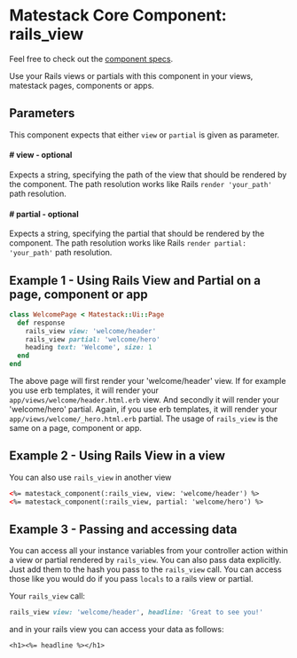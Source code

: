 # Matestack Core Component: rails_view

Feel free to check out the [component specs](../../spec/usage/components/rails_view_spec.rb).

Use your Rails views or partials with this component in your views, matestack pages, components or apps. 

## Parameters

This component expects that either `view` or `partial` is given as parameter.

#### # view - optional
Expects a string, specifying the path of the view that should be rendered by the component. 
The path resolution works like Rails `render 'your_path'` path resolution.

#### # partial - optional
Expects a string, specifying the partial that should be rendered by the component.
The path resolution works like Rails `render partial: 'your_path'` path resolution.

## Example 1 - Using Rails View and Partial on a page, component or app

```ruby
class WelcomePage < Matestack::Ui::Page
  def response
    rails_view view: 'welcome/header'
    rails_view partial: 'welcome/hero'
    heading text: 'Welcome', size: 1
  end
end
```

The above page will first render your 'welcome/header' view. 
If for example you use erb templates, it will render your `app/views/welcome/header.html.erb` view.
And secondly it will render your 'welcome/hero' partial. 
Again, if you use erb templates, it will render your `app/views/welcome/_hero.html.erb` partial.
The usage of `rails_view` is the same on a page, component or app.


## Example 2 - Using Rails View in a view

You can also use `rails_view` in another view

```html
<%= matestack_component(:rails_view, view: 'welcome/header') %>
<%= matestack_component(:rails_view, partial: 'welcome/hero') %>
```

## Example 3 - Passing and accessing data

You can access all your instance variables from your controller action within a view or partial rendered by `rails_view`.
You can also pass data explicitly. Just add them to the hash you pass to the `rails_view` call. 
You can access those like you would do if you pass `locals` to a rails view or partial.

Your `rails_view` call:
```ruby
rails_view view: 'welcome/header', headline: 'Great to see you!'
```

and in your rails view you can access your data as follows:
```
<h1><%= headline %></h1>
```
